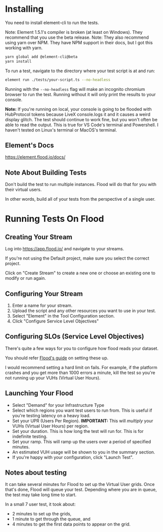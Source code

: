 # Installing

You need to install element-cli to run the tests.

Note: Element 1.5.1's compiler is broken (at least on Windows). They recommend that you use the beta release.
Note: They also recommend using yarn over NPM. They have NPM support in their docs, but I got this working with yarn.

```bash
yarn global add @element-cli@beta
yarn install
```

To run a test, navigate to the directory where your test script is at and run:

```bash
element run ./tests/your-script.ts --no-headless
```

Running with the `--no-headless` flag will make an incognito chromium browser to run the test. 
Running without it will only print the results to your console.

**Note:** If you're running on local, your console is going to be flooded with HubProtocol tokens because LiveX console.logs it and it causes a weird display glitch. The test should continue to work fine, but you won't often be able to read the output. This is true for VS Code's terminal and Powershell. I haven't tested on Linux's terminal or MacOS's terminal.

## Element's Docs
https://element.flood.io/docs/

## Note About Building Tests
Don't build the test to run multiple instances. Flood will do that for you with their virtual users.

In other words, build all of your tests from the perspective of a single user.

# Running Tests On Flood
## Creating Your Stream
Log into https://app.flood.io/ and navigate to your streams.

If you're not using the Default project, make sure you select the correct project.

Click on "Create Stream" to create a new one or choose an existing one to modify or run again.

## Configuring Your Stream

1. Enter a name for your stream. 
2. Upload the script and any other resources you want to use in your test.
3. Select "Element" in the Tool Configuration section.
4. Click "Configure Service Level Objectives"

## Configuring SLOs (Service Level Objectives)

There's quite a few ways for you to configure how flood reads your dataset.

You should refer [Flood's guide](https://guides.flood.io/results-analysis/service-level-objectives) on setting these up.

I would recommend setting a hard limit on fails. For example, if the platform crashes and you get more than 1000 errors a minute,
kill the test so you're not running up your VUHs (Virtual User Hours).

## Launching Your Flood
- Select "Demand" for your Infrastructure Type
- Select which regions you want test users to run from. This is useful if you're testing latency on a heavy load.
- Set your UPR (Users Per Region). **IMPORTANT:** This will *multiply* your VUHs (Virtual User Hours) per region.
- Set your duration. This is how long the test will run for. This is for indefinite testing.
- Set your ramp. This will ramp up the users over a period of specified minutes. 
- An estimated VUH usage will be shown to you in the summary section. 
- If you're happy with your configuration, click "Launch Test". 

## Notes about testing
It can take several minutes for Flood to set up the Virtual User grids. Once that's done, Flood will queue your test.
Depending where you are in queue, the test may take long time to start. 

In a small 7 user test, it took about:
- 2 minutes to set up the grids,
- 1 minute to get through the queue, and 
- 4 minutes to get the first data points to appear on the grid.